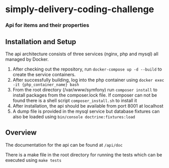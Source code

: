 # simply-delivery-coding-challenge
 
### Api for items and their properties ###

## Installation and Setup

The api architecture consists of three services (nginx, php and mysql) all managed by Docker. 

1. After checking out the repository, run `docker-compose up -d --build` to create the service containers.
2. After successfully building, log into the php container using `docker exec -it {php_container_name} bash`
3. From the root directory (/var/www/symfony) run `composer install` to install packages from the composer.lock file. If composer can not be found there is a shell script `composer_install.sh` to install it
4. After installation, the api should be available from port 8001 at localhost
5. A dump file is provided in the mysql service but database fixtures can also be loaded using `bin/console doctrine:fixtures:load`

## Overview

The documentation for the api can be found at `/api/doc`

There is a make file in the root directory for running the tests which can be executed using `make tests`